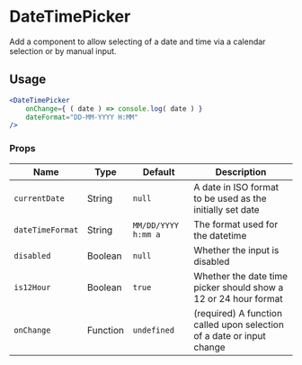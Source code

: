 DateTimePicker
===

Add a component to allow selecting of a date and time via a calendar selection or by manual input.

## Usage

```jsx
<DateTimePicker
	onChange={ ( date ) => console.log( date ) }
	dateFormat="DD-MM-YYYY H:MM"
/>
```

### Props

Name | Type | Default | Description
--- | --- | --- | ---
`currentDate` | String | `null` | A date in ISO format to be used as the initially set date
`dateTimeFormat` | String | `MM/DD/YYYY h:mm a` | The format used for the datetime
`disabled` | Boolean | `null` | Whether the input is disabled
`is12Hour` | Boolean | `true` | Whether the date time picker should show a 12 or 24 hour format
`onChange` | Function | `undefined` | (required) A function called upon selection of a date or input change
